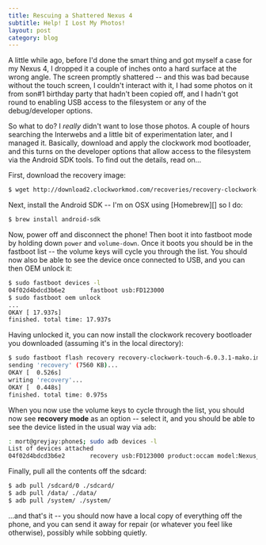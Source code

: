 ```yaml
---
title: Rescuing a Shattered Nexus 4
subtitle: Help! I Lost My Photos!
layout: post
category: blog
---
```


A little while ago, before I'd done the smart thing and got myself a case for my
Nexus 4, I dropped it a couple of inches onto a hard surface at the wrong angle.
The screen promptly shattered -- and this was bad because without the touch
screen, I couldn't interact with it, I had some photos on it from son#1 birthday
party that hadn't been copied off, and I hadn't got round to enabling USB access
to the filesystem or any of the debug/developer options.

So what to do? I *really* didn't want to lose those photos. A couple of hours
searching the Interwebs and a little bit of experimentation later, and I managed
it. Basically, download and apply the clockwork mod bootloader, and this turns
on the developer options that allow access to the filesystem via the Android SDK
tools. To find out the details, read on...

First, download the recovery image:
```bash
$ wget http://download2.clockworkmod.com/recoveries/recovery-clockwork-touch-6.0.3.1-mako.img
```

Next, install the Android SDK -- I'm on OSX using [Homebrew][] so I do:
```bash
$ brew install android-sdk
```

Now, power off and disconnect the phone! Then boot it into fastboot mode by
holding down `power` and `volume-down`. Once it boots you should be in the
fastboot list -- the volume keys will cycle you through the list. You should now
also be able to see the device once connected to USB, and you can then OEM
unlock it:

```bash
$ sudo fastboot devices -l
04f02d4bdcd3b6e2       fastboot usb:FD123000
$ sudo fastboot oem unlock
...
OKAY [ 17.937s]
finished. total time: 17.937s
```

Having unlocked it, you can now install the clockwork recovery bootloader you
downloaded (assuming it's in the local directory):

```bash
$ sudo fastboot flash recovery recovery-clockwork-touch-6.0.3.1-mako.img
sending 'recovery' (7560 KB)...
OKAY [  0.526s]
writing 'recovery'...
OKAY [  0.448s]
finished. total time: 0.975s
```

When you now use the volume keys to cycle through the list, you should now see
__recovery mode__ as an option -- select it, and you should be able to see the
device listed in the usual way via `adb`:


```bash
: mort@greyjay:phone$; sudo adb devices -l
List of devices attached
04f02d4bdcd3b6e2       recovery usb:FD123000 product:occam model:Nexus_4 device:mako
```

Finally, pull all the contents off the sdcard:

```bash
$ adb pull /sdcard/0 ./sdcard/
$ adb pull /data/ ./data/
$ adb pull /system/ ./system/
```

...and that's it -- you should now have a local copy of everything off the
phone, and you can send it away for repair (or whatever you feel like
otherwise), possibly while sobbing quietly.
